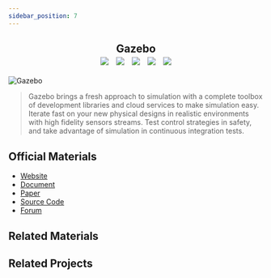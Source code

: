 ```yaml
---
sidebar_position: 7
---
```


<h2 align="center">
  <b>Gazebo</b>

<div align="center">
    <a href="https://gazebosim.org/home" target="_blank"><img src="https://img.shields.io/badge/Website-Gazebo-red"></img></a>
    &nbsp;
    <a href="https://gazebosim.org/docs" target="_blank"><img src="https://img.shields.io/badge/Doc-Gazebo-blue"></img></a>
    &nbsp;
    <a href="https://ieeexplore.ieee.org/abstract/document/1389727" target="_blank"><img src="https://img.shields.io/badge/Paper-IEEE-green"></img></a>
    &nbsp;
    <a href="https://github.com/gazebosim" target="_blank"><img src="https://img.shields.io/badge/Source-Code-purple"></img></a>
    &nbsp;
    <a href="https://community.gazebosim.org/" target="_blank"><img src="https://img.shields.io/badge/Forum-Gazebo-yellow"></img></a>
</div>
</h2>

![Gazebo](imgs/Gazebo.jpg)
> Gazebo brings a fresh approach to simulation with a complete toolbox of development libraries and cloud services to make simulation easy. Iterate fast on your new physical designs in realistic environments with high fidelity sensors streams. Test control strategies in safety, and take advantage of simulation in continuous integration tests.

## Official Materials
- [Website](https://gazebosim.org/home)
- [Document](https://gazebosim.org/docs)
- [Paper](https://ieeexplore.ieee.org/abstract/document/1389727)
- [Source Code](https://github.com/gazebosim)
- [Forum](https://community.gazebosim.org/)


## Related Materials

## Related Projects